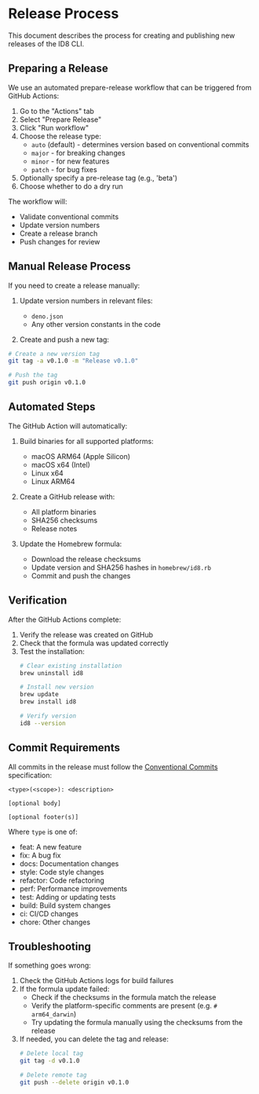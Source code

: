 # Release Process

This document describes the process for creating and publishing new releases of the ID8 CLI.

## Preparing a Release

We use an automated prepare-release workflow that can be triggered from GitHub Actions:

1. Go to the "Actions" tab
2. Select "Prepare Release"
3. Click "Run workflow"
4. Choose the release type:
   - `auto` (default) - determines version based on conventional commits
   - `major` - for breaking changes
   - `minor` - for new features
   - `patch` - for bug fixes
5. Optionally specify a pre-release tag (e.g., 'beta')
6. Choose whether to do a dry run

The workflow will:
- Validate conventional commits
- Update version numbers
- Create a release branch
- Push changes for review

## Manual Release Process

If you need to create a release manually:

1. Update version numbers in relevant files:
   - `deno.json`
   - Any other version constants in the code

2. Create and push a new tag:
```bash
# Create a new version tag
git tag -a v0.1.0 -m "Release v0.1.0"

# Push the tag
git push origin v0.1.0
```

## Automated Steps

The GitHub Action will automatically:

1. Build binaries for all supported platforms:
   - macOS ARM64 (Apple Silicon)
   - macOS x64 (Intel)
   - Linux x64
   - Linux ARM64

2. Create a GitHub release with:
   - All platform binaries
   - SHA256 checksums
   - Release notes

3. Update the Homebrew formula:
   - Download the release checksums
   - Update version and SHA256 hashes in `homebrew/id8.rb`
   - Commit and push the changes

## Verification

After the GitHub Actions complete:

1. Verify the release was created on GitHub
2. Check that the formula was updated correctly
3. Test the installation:
   ```bash
   # Clear existing installation
   brew uninstall id8
   
   # Install new version
   brew update
   brew install id8
   
   # Verify version
   id8 --version
   ```

## Commit Requirements

All commits in the release must follow the [Conventional Commits](https://www.conventionalcommits.org/) specification:

```
<type>(<scope>): <description>

[optional body]

[optional footer(s)]
```

Where `type` is one of:
- feat: A new feature
- fix: A bug fix
- docs: Documentation changes
- style: Code style changes
- refactor: Code refactoring
- perf: Performance improvements
- test: Adding or updating tests
- build: Build system changes
- ci: CI/CD changes
- chore: Other changes

## Troubleshooting

If something goes wrong:

1. Check the GitHub Actions logs for build failures
2. If the formula update failed:
   - Check if the checksums in the formula match the release
   - Verify the platform-specific comments are present (e.g. `# arm64_darwin`)
   - Try updating the formula manually using the checksums from the release
3. If needed, you can delete the tag and release:
   ```bash
   # Delete local tag
   git tag -d v0.1.0
   
   # Delete remote tag
   git push --delete origin v0.1.0
   ``` 
